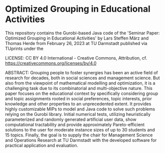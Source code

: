 # Optimized Grouping in Educational Activities
This repository contains the Gurobi-based Java code of the 'Seminar Paper: Optimized Grouping in Educational Activities' by Lars Steffen März and Thomas Herde from February 26, 2023 at TU Darmstadt published via TUprints under the

LICENSE:
CC BY 4.0 International - Creative Commons, Attribution, cf. https://creativecommons.org/licenses/by/4.0

ABSTRACT:
Grouping people to foster synergies has been an active field of research for decades, both in social sciences and management science. But also from the viewpoint of mathematical modelling and optimization, it is a challenging task due to its combinatorial and multi-objective nature. This paper focuses on the educational context by specifically considering group and topic assignments rooted in social preferences, topic interests, prior knowledge and other properties to an unprecedented extent. It provides highly customizable MIPs to model and Java code to solve such problems relying on the Gurobi library. Initial numerical tests, utilizing heuristically parameterized and randomly generated artificial user data, show computational tractability and provide approximately Pareto-efficient solutions to the user for moderate instance sizes of up to 30 students and 15 topics. Finally, the goal is to supply the chair for Management Science and Operations Research at TU Darmstadt with the developed software for practical application and evaluation.
